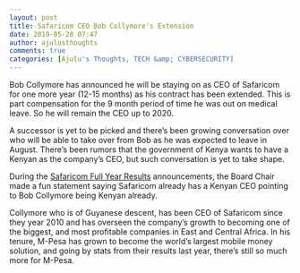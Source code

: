 ```yaml
---
layout: post
title: Safaricom CEO Bob Collymore's Extension
date: 2019-05-28 07:47
author: ajulusthoughts
comments: true
categories: [Ajulu's Thoughts, TECH &amp; CYBERSECURITY]
---
```

<!-- wp:paragraph {"dropCap":true} -->
<p class="has-drop-cap">Bob Collymore has announced he will be staying on as CEO of Safaricom  for one more year (12-15 months) as his contract has been extended.  This is part compensation for the 9 month period of time he was out on  medical leave. So he will remain the CEO up to 2020.</p>
<!-- /wp:paragraph -->

<!-- wp:paragraph -->
<p>A successor is yet to be picked and there’s been growing conversation
 over who will be able to take over from Bob as he was expected to leave
 in August. There’s been rumors that the government of Kenya wants to 
have a Kenyan as the company’s CEO, but such conversation is yet to take
 shape.</p>
<!-- /wp:paragraph -->

<!-- wp:paragraph -->
<p>During the <a href="https://tech-ish.com/2019/05/03/safaricom-full-year-2019-results/">Safaricom Full Year Results</a>
 announcements, the Board Chair made a fun statement saying Safaricom 
already has a Kenyan CEO pointing to Bob Collymore being Kenyan already.</p>
<!-- /wp:paragraph -->

<!-- wp:paragraph -->
<p>Collymore who is of Guyanese descent, has been CEO of Safaricom since
 they year 2010 and has overseen the company’s growth to becoming one of
 the biggest, and most profitable companies in East and Central Africa. 
In his tenure, M-Pesa has grown to become the world’s largest mobile 
money solution, and going by stats from their results last year, there’s
 still so much more for M-Pesa.</p>
<!-- /wp:paragraph -->
